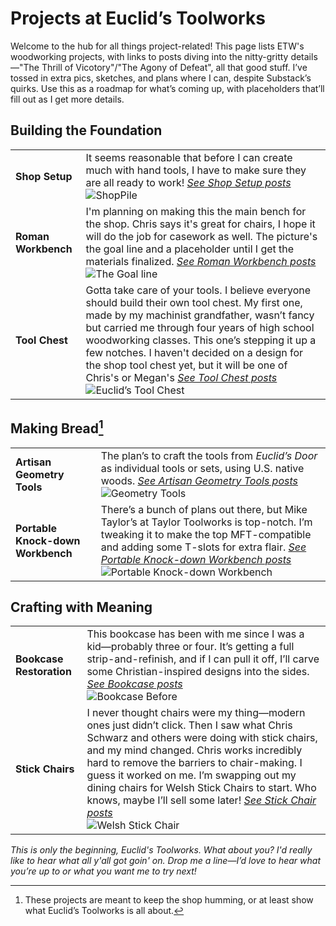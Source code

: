 # Projects at Euclid’s Toolworks

Welcome to the hub for all things project-related! This page lists ETW's woodworking projects, with links to posts diving into the nitty-gritty details—"The Thrill of Vicotory"/"The Agony of Defeat", all that good stuff. I’ve tossed in extra pics, sketches, and plans where I can, despite Substack’s quirks. Use this as a roadmap for what’s coming up, with placeholders that’ll fill out as I get more details.


## Building the Foundation

|         |         |
|---------|---------|
| **Shop Setup** | It seems reasonable that before I can create much with hand tools, I have to make sure they are all ready to work! *[See Shop Setup posts](/tag/shop-setup)*<br>![ShopPile](https://euclidstoolworks.github.io/substack-automation/assets/dad_shop.jpg) |
| **Roman Workbench** | I'm planning on making this the main bench for the shop. Chris says it's great for chairs, I hope it will do the job for casework as well. The picture's the goal line and a placeholder until I get the materials finalized. *[See Roman Workbench posts](/tag/roman-workbench)*<br>![The Goal line](https://euclidstoolworks.github.io/substack-automation/assets/roman-workbench-placeholder.jpg) |
| **Tool Chest** | Gotta take care of your tools. I believe everyone should build their own tool chest. My first one, made by my machinist grandfather, wasn’t fancy but carried me through four years of high school woodworking classes. This one’s stepping it up a few notches. I haven't decided on a design for the shop tool chest yet, but it will be one of Chris's or Megan's *[See Tool Chest posts](/tag/tool-chest)*<br>![Euclid’s Tool Chest](https://euclidstoolworks.github.io/substack-automation/assets/tool-chest-placeholder.jpg) |

## Making Bread[^1]

|         |         |
|---------|---------|
| **Artisan Geometry Tools** | The plan’s to craft the tools from *Euclid’s Door* as individual tools or sets, using U.S. native woods. *[See Artisan Geometry Tools posts](/tag/geometry-tools)*<br>![Geometry Tools](https://euclidstoolworks.github.io/substack-automation/assets/geometry-tools-placeholder.jpg) |
| **Portable Knock-down Workbench** | There’s a bunch of plans out there, but Mike Taylor’s at Taylor Toolworks is top-notch. I’m tweaking it to make the top MFT-compatible and adding some T-slots for extra flair. *[See Portable Knock-down Workbench posts](/tag/jigs)*<br>![Portable Knock-down Workbench](https://euclidstoolworks.github.io/substack-automation/assets/portable-knock-down-workbench.jpg) |

## Crafting with Meaning

|         |         |
|---------|---------|
| **Bookcase Restoration** | This bookcase has been with me since I was a kid—probably three or four. It’s getting a full strip-and-refinish, and if I can pull it off, I’ll carve some Christian-inspired designs into the sides. *[See Bookcase posts](/tag/bookcase)*<br>![Bookcase Before](https://euclidstoolworks.github.io/substack-automation/assets/bookcase_pile.jpg) |
| **Stick Chairs** | I never thought chairs were my thing—modern ones just didn’t click. Then I saw what Chris Schwarz and others were doing with stick chairs, and my mind changed. Chris works incredibly hard to remove the barriers to chair-making. I guess it worked on me. I’m swapping out my dining chairs for Welsh Stick Chairs to start. Who knows, maybe I’ll sell some later! *[See Stick Chair posts](/tag/stick-chairs)*<br>![Welsh Stick Chair](https://euclidstoolworks.github.io/substack-automation/assets/welsh-stick-chair.jpg) |

*This is only the beginning, Euclid's Toolworks. What about you? I'd really like to hear what all y'all got goin' on.  Drop me a line—I’d love to hear what you’re up to or what you want me to try next!*

[^1]: These projects are meant to keep the shop humming, or at least show what Euclid’s Toolworks is all about.
